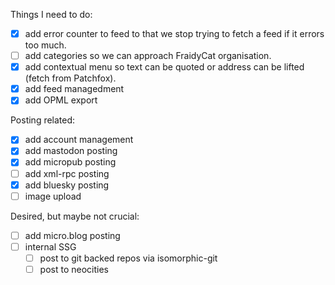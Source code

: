 Things I need to do:

- [x] add error counter to feed to that we stop trying to fetch a feed if it errors too much.
- [ ] add categories so we can approach FraidyCat organisation.
- [x] add contextual menu so text can be quoted or address can be lifted (fetch from Patchfox).
- [x] add feed managedment
- [x] add OPML export

Posting related:

- [x] add account management
- [x] add mastodon posting
- [x] add micropub posting
- [ ] add xml-rpc posting
- [x] add bluesky posting
- [ ] image upload

Desired, but maybe not crucial:

- [ ] add micro.blog posting
- [ ] internal SSG
  - [ ] post to git backed repos via isomorphic-git
  - [ ] post to neocities
